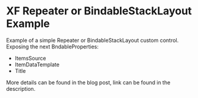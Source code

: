 # XF Repeater or BindableStackLayout Example
Example of a simple Repeater or BindableStackLayout custom control.<br/>
Exposing the next BndableProperties:
- ItemsSource
- ItemDataTemplate
- Title

More details can be found in the blog post, link can be found in the description.
